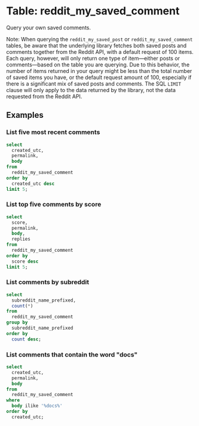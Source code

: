 # Table: reddit_my_saved_comment

Query your own saved comments.

Note:
When querying the `reddit_my_saved_post` or `reddit_my_saved_comment` tables, be aware that the underlying library fetches both saved posts and comments together from the Reddit API, with a default request of 100 items. Each query, however, will only return one type of item—either posts or comments—based on the table you are querying. Due to this behavior, the number of items returned in your query might be less than the total number of saved items you have, or the default request amount of 100, especially if there is a significant mix of saved posts and comments. The SQL `LIMIT` clause will only apply to the data returned by the library, not the data requested from the Reddit API.

## Examples

### List five most recent comments

```sql
select
  created_utc,
  permalink,
  body
from
  reddit_my_saved_comment
order by
  created_utc desc
limit 5;
```

### List top five comments by score

```sql
select
  score,
  permalink,
  body,
  replies
from
  reddit_my_saved_comment
order by
  score desc
limit 5;
```

### List comments by subreddit

```sql
select
  subreddit_name_prefixed,
  count(*)
from
  reddit_my_saved_comment
group by
  subreddit_name_prefixed
order by
  count desc;
```

### List comments that contain the word "docs"

```sql
select
  created_utc,
  permalink,
  body
from
  reddit_my_saved_comment
where
  body ilike '%docs%'
order by
  created_utc;
```
